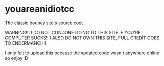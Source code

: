 # youareanidiotcc
The classic bouncy site's source code.

WARNING!!! I DO NOT CONDONE GOING TO THIS SITE IF YOU'RE COMPUTER SUCKS!!
I ALSO DO NOT OWN THIS SITE, FULL CREDIT GOES TO ENDERMANCH!!

I only felt to upload this because the updated code wasn't anywhere online so enjoy :D
